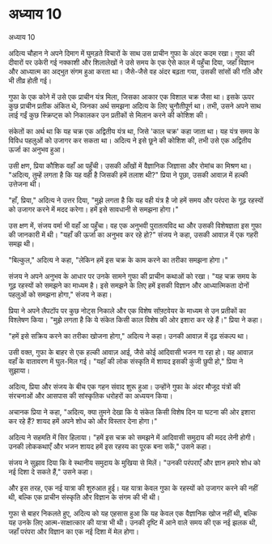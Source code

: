 # अध्याय 10

अध्याय 10

अदित्य चौहान ने अपने दिमाग में घुमड़ते विचारों के साथ उस प्राचीन गुफा के अंदर कदम रखा। गुफा की दीवारों पर उकेरी गई नक्काशी और शिलालेखों ने उसे समय के एक ऐसे काल में पहुँचा दिया, जहाँ विज्ञान और आध्यात्म का अद्भुत संगम हुआ करता था। जैसे-जैसे वह अंदर बढ़ता गया, उसकी सांसों की गति और भी तीव्र होती गई। 

गुफा के एक कोने में उसे एक प्राचीन यंत्र मिला, जिसका आकार एक विशाल चक्र जैसा था। इसके ऊपर कुछ प्राचीन प्रतीक अंकित थे, जिनका अर्थ समझना अदित्य के लिए चुनौतीपूर्ण था। तभी, उसने अपने साथ लाई गईं कुछ स्क्रिप्ट्स को निकालकर उन प्रतीकों से मिलान करने की कोशिश की। 

संकेतों का अर्थ था कि यह चक्र एक अद्वितीय यंत्र था, जिसे 'काल चक्र' कहा जाता था। यह यंत्र समय के विविध पहलुओं को उजागर कर सकता था। अदित्य ने इसे छूने की कोशिश की, तभी उसे एक अद्वितीय ऊर्जा का अनुभव हुआ।

उसी क्षण, प्रिया कौशिक वहाँ आ पहुँची। उसकी आँखों में वैज्ञानिक जिज्ञासा और रोमांच का मिश्रण था। "अदित्य, तुम्हें लगता है कि यह वही है जिसकी हमें तलाश थी?" प्रिया ने पूछा, उसकी आवाज़ में हल्की उत्तेजना थी।

"हाँ, प्रिया," अदित्य ने उत्तर दिया, "मुझे लगता है कि यह वही यंत्र है जो हमें समय और परंपरा के गूढ़ रहस्यों को उजागर करने में मदद करेगा। हमें इसे सावधानी से समझना होगा।"

उस क्षण में, संजय वर्मा भी वहाँ आ पहुँचा। वह एक अनुभवी पुरातत्वविद था और उसकी विशेषज्ञता इस गुफा की जानकारी में थी। "यहाँ की ऊर्जा का अनुभव कर रहे हो?" संजय ने कहा, उसकी आवाज़ में एक गहरी समझ थी।

"बिल्कुल," अदित्य ने कहा, "लेकिन हमें इस चक्र के काम करने का तरीका समझना होगा।"

संजय ने अपने अनुभव के आधार पर उनके सामने गुफा की प्राचीन कथाओं को रखा। "यह चक्र समय के गूढ़ रहस्यों को समझने का माध्यम है। इसे समझने के लिए हमें इसकी विज्ञान और आध्यात्मिकता दोनों पहलुओं को समझना होगा," संजय ने कहा।

प्रिया ने अपने लैपटॉप पर कुछ नोट्स निकाले और एक विशेष सॉफ़्टवेयर के माध्यम से उन प्रतीकों का विश्लेषण किया। "मुझे लगता है कि ये संकेत किसी काल विशेष की ओर इशारा कर रहे हैं।" प्रिया ने कहा।

"हमें इसे सक्रिय करने का तरीका खोजना होगा," अदित्य ने कहा। उनकी आवाज़ में दृढ़ संकल्प था।

उसी वक्त, गुफा के बाहर से एक हल्की आवाज़ आई, जैसे कोई आदिवासी भजन गा रहा हो। यह आवाज़ वहाँ के वातावरण में घुल-मिल गई। "यहाँ की लोक संस्कृति में शायद इसकी कुंजी छुपी हो," प्रिया ने सुझाया।

अदित्य, प्रिया और संजय के बीच एक गहन संवाद शुरू हुआ। उन्होंने गुफा के अंदर मौजूद यंत्रों की संरचनाओं और आसपास की सांस्कृतिक धरोहरों का अध्ययन किया। 

अचानक प्रिया ने कहा, "अदित्य, क्या तुमने देखा कि ये संकेत किसी विशेष दिन या घटना की ओर इशारा कर रहे हैं? शायद हमें अपने शोध को और विस्तार देना होगा।"

अदित्य ने सहमति में सिर हिलाया। "हमें इस चक्र को समझने में आदिवासी समुदाय की मदद लेनी होगी। उनकी लोककथाएँ और भजन शायद हमें इस रहस्य का पूरक बना सकें," उसने कहा।

संजय ने सुझाव दिया कि वे स्थानीय समुदाय के मुखिया से मिलें। "उनकी परंपराएँ और ज्ञान हमारे शोध को नई दिशा दे सकते हैं," उसने कहा।

और इस तरह, एक नई यात्रा की शुरुआत हुई। यह यात्रा केवल गुफा के रहस्यों को उजागर करने की नहीं थी, बल्कि एक प्राचीन संस्कृति और विज्ञान के संगम की भी थी। 

गुफा से बाहर निकलते हुए, अदित्य को यह एहसास हुआ कि यह केवल एक वैज्ञानिक खोज नहीं थी, बल्कि यह उनके लिए आत्म-साक्षात्कार की यात्रा भी थी। उनकी दृष्टि में आने वाले समय की एक नई झलक थी, जहाँ परंपरा और विज्ञान का एक नई दिशा में मेल होगा।